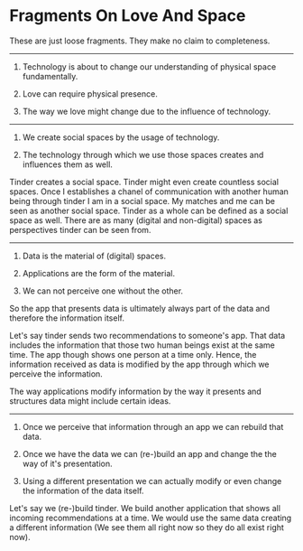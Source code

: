 # Fragments On Love And Space

These are just loose fragments. They make no claim to completeness.

---

1. Technology is about to change our understanding of physical space fundamentally.

2. Love can require physical presence.

3. The way we love might change due to the influence of technology.

---

1. We create social spaces by the usage of technology. 

2. The technology through which we use those spaces creates and influences them as well.

Tinder creates a social space. Tinder might even create countless social spaces. Once I establishes a chanel of communication with another human being through tinder I am in a social space. My matches and me can be seen as another social space. Tinder as a whole can be defined as a social space as well. There are as many (digital and non-digital) spaces as perspectives tinder can be seen from.

---

1. Data is the material of (digital) spaces.

2. Applications are the form of the material.

3. We can not perceive one without the other.

So the app that presents data is ultimately always part of the data and therefore the information itself.

Let's say tinder sends two recommendations to someone's app. That data includes the information that those two human beings exist at the same time. The app though shows one person at a time only. Hence, the information received as data is modified by the app through which we perceive the information.

The way applications modify information by the way it presents and structures data might include certain ideas.

---

1. Once we perceive that information through an app we can rebuild that data.

2. Once we have the data we can (re-)build an app and change the the way of it's presentation.

3. Using a different presentation we can actually modify or even change the information of the data itself.

Let's say we (re-)build tinder. We build another application that shows all incoming recommendations at a time. We would use the same data creating a different information (We see them all right now so they do all exist right now). 








